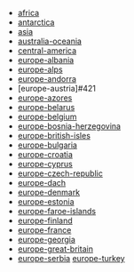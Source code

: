 * [africa](https://circle-artifacts.com/gh/navit-gps/maptool/394/artifacts/0/tmp/circle-artifacts.6DtjUUc/africa.bin)
* [antarctica](https://circle-artifacts.com/gh/navit-gps/maptool/395/artifacts/0/tmp/circle-artifacts.YwFZ9TR/antarctica.bin)
* [asia]()
* [australia-oceania](https://circle-artifacts.com/gh/navit-gps/maptool/399/artifacts/0/tmp/circle-artifacts.vcJgoip/australia-oceania.bin)
* [central-america](https://circle-artifacts.com/gh/navit-gps/maptool/404/artifacts/0/tmp/circle-artifacts.gkcZZOu/central-america.bin)
* [europe-albania](https://circle-artifacts.com/gh/navit-gps/maptool/410/artifacts/0/tmp/circle-artifacts.Eln5IIZ/europe-albania.bin)
* [europe-alps]()
* [europe-andorra](https://circle-artifacts.com/gh/navit-gps/maptool/412/artifacts/0/tmp/circle-artifacts.cGUFsGD/europe-andorra.bin)
* [europe-austria]#421
* [europe-azores](https://circle-artifacts.com/gh/navit-gps/maptool/422/artifacts/0/tmp/circle-artifacts.jG7CZpL/europe-azores.bin)
* [europe-belarus](https://circle-artifacts.com/gh/navit-gps/maptool/274/artifacts/0/tmp/circle-artifacts.ORaYXQO/europe-belarus.bin)
* [europe-belgium](https://circle-artifacts.com/gh/navit-gps/maptool/276/artifacts/0/tmp/circle-artifacts.78TPUHv/europe-belgium.bin)
* [europe-bosnia-herzegovina](https://circle-artifacts.com/gh/navit-gps/maptool/278/artifacts/0/tmp/circle-artifacts.MDjHdmt/europe-bosnia-herzegovina.bin)
* [europe-british-isles](https://circle-artifacts.com/gh/navit-gps/maptool/280/artifacts/0/tmp/circle-artifacts.JPbzb8g/europe-british-isles.bin)
* [europe-bulgaria](https://circle-artifacts.com/gh/navit-gps/maptool/282/artifacts/0/tmp/circle-artifacts.jvX7Qiz/europe-bulgaria.bin)
* [europe-croatia](https://circle-artifacts.com/gh/navit-gps/maptool/284/artifacts/0/tmp/circle-artifacts.q3ZoWQH/europe-croatia.bin)
* [europe-cyprus](https://circle-artifacts.com/gh/navit-gps/maptool/286/artifacts/0/tmp/circle-artifacts.xEAD8n3/europe-cyprus.bin)
* [europe-czech-republic](https://circle-artifacts.com/gh/navit-gps/maptool/289/artifacts/0/tmp/circle-artifacts.GbX7mqO/europe-czech-republic.bin)
* [europe-dach]()
* [europe-denmark](https://circle-artifacts.com/gh/navit-gps/maptool/293/artifacts/0/tmp/circle-artifacts.KiQiHwA/europe-denmark.bin)
* [europe-estonia](https://circle-artifacts.com/gh/navit-gps/maptool/295/artifacts/0/tmp/circle-artifacts.R5hUSYZ/europe-estonia.bin)
* [europe-faroe-islands](https://circle-artifacts.com/gh/navit-gps/maptool/297/artifacts/0/tmp/circle-artifacts.q2n8vIw/europe-faroe-islands.bin)
* [europe-finland](https://circle-artifacts.com/gh/navit-gps/maptool/299/artifacts/0/tmp/circle-artifacts.tZKEmqm/europe-finland.bin)
* [europe-france](https://circle-artifacts.com/gh/navit-gps/maptool/353/artifacts/0/tmp/circle-artifacts.Guwy9ak/europe-france.bin)
* [europe-georgia](https://circle-artifacts.com/gh/navit-gps/maptool/365/artifacts/0/tmp/circle-artifacts.OgVieaG/europe-georgia.bin)
* [europe-great-britain](https://circle-artifacts.com/gh/navit-gps/maptool/356/artifacts/0/tmp/circle-artifacts.Vf9MN4r/europe-great-britain.bin)
* [europe-serbia](https://circle-artifacts.com/gh/navit-gps/maptool/239/artifacts/0/tmp/circle-artifacts.YmoRCzd/europe-serbia.bin)
[europe-turkey](https://circle-artifacts.com/gh/navit-gps/maptool/221/artifacts/0/tmp/circle-artifacts.KxH0UZU/europe-turkey.bin)
